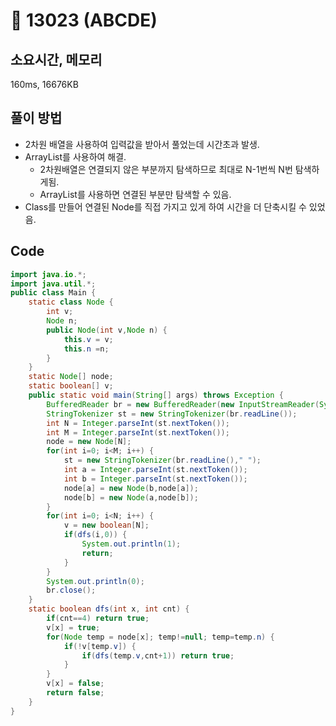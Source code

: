 # 📘 13023 (ABCDE)

## 소요시간, 메모리

160ms, 16676KB

## 풀이 방법

- 2차원 배열을 사용하여 입력값을 받아서 풀었는데 시간초과 발생.
- ArrayList를 사용하여 해결.
  - 2차원배열은 연결되지 않은 부분까지 탐색하므로 최대로 N-1번씩 N번 탐색하게됨.
  - ArrayList를 사용하면 연결된 부분만 탐색할 수 있음.
- Class를 만들어 연결된 Node를 직접 가지고 있게 하여 시간을 더 단축시킬 수 있었음.

## Code

```Java
import java.io.*;
import java.util.*;
public class Main {
    static class Node {
        int v;
        Node n;
        public Node(int v,Node n) {
            this.v = v;
            this.n =n;
        }
    }
    static Node[] node;
    static boolean[] v;
    public static void main(String[] args) throws Exception {
        BufferedReader br = new BufferedReader(new InputStreamReader(System.in));
        StringTokenizer st = new StringTokenizer(br.readLine());
        int N = Integer.parseInt(st.nextToken());
        int M = Integer.parseInt(st.nextToken());
        node = new Node[N];
        for(int i=0; i<M; i++) {
            st = new StringTokenizer(br.readLine()," ");
            int a = Integer.parseInt(st.nextToken());
            int b = Integer.parseInt(st.nextToken());
            node[a] = new Node(b,node[a]);
            node[b] = new Node(a,node[b]);
        }
        for(int i=0; i<N; i++) {
            v = new boolean[N];
            if(dfs(i,0)) {
                System.out.println(1);
                return;
            }
        }
        System.out.println(0);
        br.close();
    }
    static boolean dfs(int x, int cnt) {
        if(cnt==4) return true;
        v[x] = true;
        for(Node temp = node[x]; temp!=null; temp=temp.n) {
            if(!v[temp.v]) {
                if(dfs(temp.v,cnt+1)) return true;
            }
        }
        v[x] = false;
        return false;
    }
}
```

